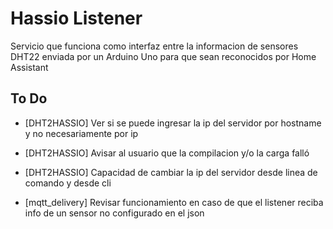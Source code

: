 # Hassio Listener

Servicio que funciona como interfaz entre la informacion de sensores DHT22 enviada por un Arduino Uno para que sean reconocidos por Home Assistant

## To Do

* [DHT2HASSIO] Ver si se puede ingresar la ip del servidor por hostname y no necesariamente por ip
* [DHT2HASSIO] Avisar al usuario que la compilacion y/o la carga falló
* [DHT2HASSIO] Capacidad de cambiar la ip del servidor desde linea de comando y desde cli

* [mqtt_delivery] Revisar funcionamiento en caso de que el listener reciba info de un sensor no configurado en el json

